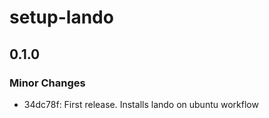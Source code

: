 # setup-lando

## 0.1.0

### Minor Changes

- 34dc78f: First release. Installs lando on ubuntu workflow
